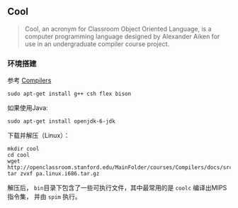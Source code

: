 ## Cool

> Cool, an acronym for Classroom Object Oriented Language, is a computer programming language designed by Alexander Aiken for use in an undergraduate compiler course project.


### 环境搭建
参考 [Compilers](http://openclassroom.stanford.edu/MainFolder/DocumentPage.php?course=Compilers&doc=docs/pa.html)

```
sudo apt-get install g++ csh flex bison
```

如果使用Java:
```
sudo apt-get install openjdk-6-jdk
```

下载并解压（Linux）：
```
mkdir cool
cd cool
wget http://openclassroom.stanford.edu/MainFolder/courses/Compilers/docs/src/pa.linux.i686.tar.gz
tar zvxf pa.linux.i686.tar.gz
```


解压后， `bin`目录下包含了一些可执行文件，其中最常用的是 `coolc` 编译出MIPS指令集， 并由 `spim` 执行。